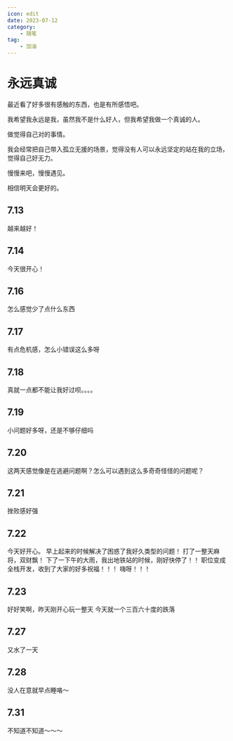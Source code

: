 ```yaml
---
icon: edit
date: 2023-07-12
category:
    - 随笔
tag:
    - 加油
---
```


# 永远真诚

最近看了好多很有感触的东西，也是有所感悟吧。

我希望我永远是我，虽然我不是什么好人，但我希望我做一个真诚的人。

做觉得自己对的事情。

我会经常把自己带入孤立无援的场景，觉得没有人可以永远坚定的站在我的立场，觉得自己好无力。

慢慢来吧，慢慢遇见。

相信明天会更好的。


## 7.13
越来越好！

## 7.14
今天很开心！

## 7.16
怎么感觉少了点什么东西

## 7.17
有点危机感，怎么小错误这么多呀

## 7.18
真就一点都不能让我好过呗。。。。

## 7.19
小问题好多呀，还是不够仔细吗

## 7.20
这两天感觉像是在逃避问题啊？怎么可以遇到这么多奇奇怪怪的问题呢？

## 7.21
挫败感好强

## 7.22
今天好开心。
早上起来的时候解决了困惑了我好久类型的问题！
打了一整天麻将，双财飘！
下了一下午的大雨，我出地铁站的时候，刚好快停了！！
职位变成全栈开发，收到了大家的好多祝福！！！
嗨呀！！！

## 7.23
好好笑啊，昨天刚开心玩一整天
今天就一个三百六十度的跌落

## 7.27
又水了一天

## 7.28
没人在意就早点睡咯～

## 7.31
不知道不知道～～～